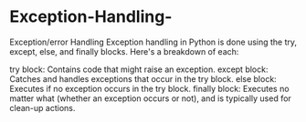 # Exception-Handling-
Exception/error Handling 
Exception handling in Python is done using the try, except, else, and finally blocks. Here's a breakdown of each:

try block: Contains code that might raise an exception.
except block: Catches and handles exceptions that occur in the try block.
else block: Executes if no exception occurs in the try block.
finally block: Executes no matter what (whether an exception occurs or not), and is typically used for clean-up actions.
